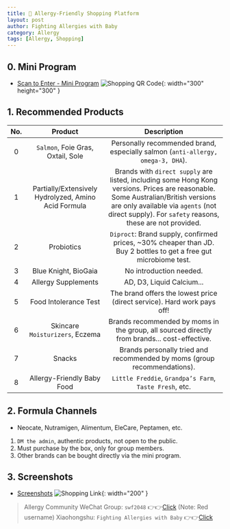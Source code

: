 ```yaml
---
title: 🛒 Allergy-Friendly Shopping Platform
layout: post
author: Fighting Allergies with Baby
category: Allergy
tags: [Allergy, Shopping]
---
```


## 0. Mini Program
- [Scan to Enter - Mini Program](https://blog-1252538339.cos.ap-chengdu.myqcloud.com/minbao/assets/img/mall_code_new.pic.jpg)
  ![Shopping QR Code](https://blog-1252538339.cos.ap-chengdu.myqcloud.com/minbao/assets/img/mall_code_new.pic.jpg){: width="300" height="300" }


## 1. Recommended Products

| No. |         Product        |                                 Description                                  |
|:--:|:----------------:|:-------------------------------------------------------------------:|
| 0  | `Salmon`, Foie Gras, Oxtail, Sole |             Personally recommended brand, especially salmon (`anti-allergy, omega-3, DHA`).             |
| 1  |   Partially/Extensively Hydrolyzed, Amino Acid Formula    | Brands with `direct supply` are listed, including some Hong Kong versions. Prices are reasonable. Some Australian/British versions are only available via `agents` (not direct supply). For `safety` reasons, these are not provided. |
| 2  |       Probiotics        |             `Diproct`: Brand supply, confirmed prices, ~30% cheaper than JD. Buy 2 bottles to get a free gut microbiome test.              |
| 3  |      Blue Knight, BioGaia      |                                No introduction needed.                                |
| 4  |       Allergy Supplements       |             AD, D3, Liquid Calcium... |
| 5  |      Food Intolerance Test      |                      The brand offers the lowest price (direct service). Hard work pays off!                      |
| 6  |     Skincare `Moisturizers`, Eczema     |                     Brands recommended by moms in the group, all sourced directly from brands... cost-effective.                      |
| 7  |    Snacks    |                       Brands personally tried and recommended by moms (group recommendations).                        |
| 8  |       Allergy-Friendly Baby Food       |                         `Little Freddie`, `Grandpa’s Farm`, `Taste Fresh`, etc.                         |

## 2. Formula Channels
- Neocate, Nutramigen, Alimentum, EleCare, Peptamen, etc.
1. `DM the admin`, authentic products, not open to the public.
2. Must purchase by the box, only for group members.
3. Other brands can be bought directly via the mini program.

## 3. Screenshots
- [Screenshots](https://blog-1252538339.cos.ap-chengdu.myqcloud.com/minbao/assets/img/tmall_pic.jpg)
![Shopping Link](https://blog-1252538339.cos.ap-chengdu.myqcloud.com/minbao/assets/img/tmall_pic.jpg){: width="200" }


> Allergy Community
> WeChat Group: `swf2048` 👉👉[Click](https://blog-1252538339.cos.ap-chengdu.myqcloud.com/minbao/assets/img/minbao_group.png) (Note: Red username)
> Xiaohongshu: `Fighting Allergies with Baby` 👉👉[Click](https://xhslink.com/m/43HeRkphxsf)